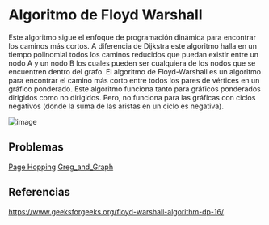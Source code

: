 # Algoritmo de Floyd Warshall

Este algoritmo sigue el enfoque de programación dinámica para encontrar los caminos más cortos. A diferencia de Dijkstra este algoritmo halla en un tiempo polinomial todos los caminos reducidos que puedan existir entre un nodo A y un nodo B los cuales pueden ser cualquiera de los nodos que se encuentren dentro del grafo.
El algoritmo de Floyd-Warshall es un algoritmo para encontrar el camino más corto entre todos los pares de vértices en un gráfico ponderado. Este algoritmo funciona tanto para gráficos ponderados dirigidos como no dirigidos. Pero, no funciona para las gráficas con ciclos negativos (donde la suma de las aristas en un ciclo es negativa).

![image](https://user-images.githubusercontent.com/101998948/197447122-2326cd08-8f0c-4e2c-afcd-e04878bc070e.png)

## Problemas

[Page Hopping](https://onlinejudge.org/index.php?option=onlinejudge&page=show_problem&problem=762)
[Greg_and_Graph](http://codeforces.com/problemset/problem/295/B)

## Referencias
https://www.geeksforgeeks.org/floyd-warshall-algorithm-dp-16/
